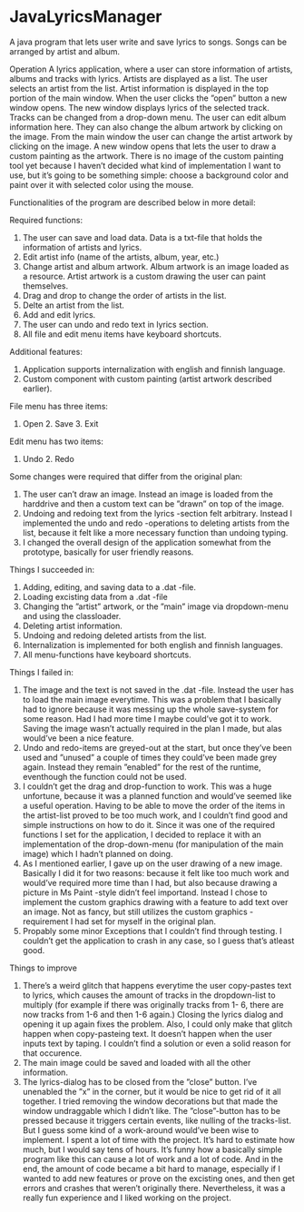 # JavaLyricsManager
A java program that lets user write and save lyrics to songs. Songs can be arranged by artist and album.

Operation
A lyrics application, where a user can store information of artists, albums and tracks with lyrics. Artists are displayed as a list.
The user selects an artist from the list. Artist information is displayed in the top portion of the main window. When the user clicks
the ”open” button a new window opens. The new window displays lyrics of the selected track. Tracks can be changed from a drop-down menu.
The user can edit album information here. They can also change the album artwork by clicking on the image.
From the main window the user can change the artist artwork by clicking on the image. A new window opens that lets the user to draw
a custom painting as the artwork. There is no image of the custom painting tool yet because I haven’t decided what kind of
implementation I want to use, but it’s going to be something simple: choose a background color and paint over it with selected color
using the mouse.

Functionalities of the program are described below in more detail:

Required functions:
1. The user can save and load data. Data is a txt-file that holds the information of artists and lyrics.
2. Edit artist info (name of the artists, album, year, etc.)
3. Change artist and album artwork. Album artwork is an image loaded as a resource. Artist artwork is a custom drawing the user can
  paint themselves.
4. Drag and drop to change the order of artists in the list.
5. Delte an artist from the list.
6. Add and edit lyrics.
7. The user can undo and redo text in lyrics section.
8. All file and edit menu items have keyboard shortcuts.

Additional features:
1. Application supports internalization with english and finnish language.
2. Custom component with custom painting (artist artwork described earlier).

File menu has three items:
1. Open 2. Save 3. Exit

Edit menu has two items:
1. Undo 2. Redo

Some changes were required that differ from the original plan:
1. The user can’t draw an image. Instead an image is loaded from the harddrive and then a custom text can be ”drawn” on top of the image.
2. Undoing and redoing text from the lyrics -section felt arbitrary. Instead I implemented the undo and redo -operations to deleting artists from the list, because it felt like a more necessary function than undoing typing.
3. I changed the overall design of the application somewhat from the prototype, basically for user friendly reasons.

Things I succeeded in:
1. Adding, editing, and saving data to a .dat -file.
2. Loading excisting data from a .dat -file
3. Changing the ”artist” artwork, or the ”main” image via dropdown-menu and using the classloader.
4. Deleting artist information.
5. Undoing and redoing deleted artists from the list.
6. Internalization is implemented for both english and finnish languages.
7. All menu-functions have keyboard shortcuts.

Things I failed in:
1. The image and the text is not saved in the .dat -file. Instead the user has to load the main image everytime. This was a problem that I basically had to ignore because it was messing up the whole save-system for some reason. Had I had more time I maybe could’ve got it to work. Saving the image wasn’t actually required in the plan I made, but alas would’ve been a nice feature.
2. Undo and redo-items are greyed-out at the start, but once they’ve been used and ”unused” a couple of times they could’ve been made grey again. Instead they remain ”enabled” for the rest of the runtime, eventhough the function could not be used.
3. I couldn’t get the drag and drop-function to work. This was a huge unfortune, because it was a planned function and would’ve seemed like a useful operation. Having to be able to move the order of the items in the artist-list proved to be too much work, and I couldn’t find good and simple instructions on how to do it. Since it was one of the required functions I set for the application, I
decided to replace it with an implementation of the drop-down-menu (for manipulation of the
main image) which I hadn’t planned on doing.
4. As I mentioned earlier, I gave up on the user drawing of a new image. Basically I did it for two
reasons: because it felt like too much work and would’ve required more time than I had, but also because drawing a picture in Ms Paint -style didn’t feel importand. Instead I chose to implement the custom graphics drawing with a feature to add text over an image. Not as fancy, but still utilizes the custom graphics -requirement I had set for myself in the original plan.
5. Propably some minor Exceptions that I couldn’t find through testing. I couldn’t get the application to crash in any case, so I guess that’s atleast good.

Things to improve
1. There’s a weird glitch that happens everytime the user copy-pastes text to lyrics, which causes the amount of tracks in the dropdown-list to multiply (for example if there was originally tracks from 1- 6, there are now tracks from 1-6 and then 1-6 again.) Closing the lyrics dialog and opening it up again fixes the problem. Also, I could only make that glitch happen when copy-pasteing text. It doesn’t happen when the user inputs text by taping. I couldn’t find a solution or even a solid reason for that occurence.
2. The main image could be saved and loaded with all the other information.
3. The lyrics-dialog has to be closed from the ”close” button. I’ve unenabled the ”x” in the corner, but it would be nice to get rid of it all together. I tried removing the window decorations but that made
the window undraggable which I didn’t like. The ”close”-button has to be pressed because it triggers certain events, like nulling of the tracks-list. But I guess some kind of a work-around would’ve been wise to implement.
I spent a lot of time with the project. It’s hard to estimate how much, but I would say tens of hours. It’s funny how a basically simple program like this can cause a lot of work and a lot of code. And in the end, the amount of code became a bit hard to manage, especially if I wanted to add new features or prove on the excisting ones, and then get errors and crashes that weren’t originally there. Nevertheless, it was a really fun experience and I liked working on the project.
